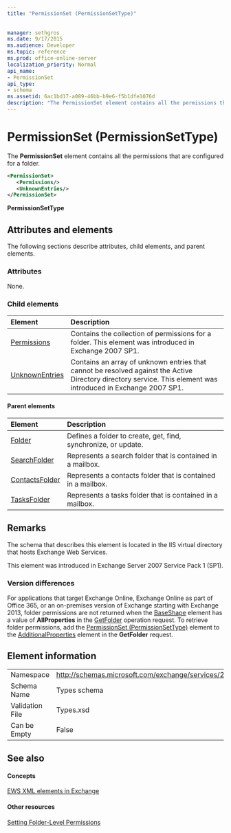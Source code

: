 ```yaml
---
title: "PermissionSet (PermissionSetType)"
 
 
manager: sethgros
ms.date: 9/17/2015
ms.audience: Developer
ms.topic: reference
ms.prod: office-online-server
localization_priority: Normal
api_name:
- PermissionSet
api_type:
- schema
ms.assetid: 6ac1bd17-a089-46bb-b9e6-f5b1dfe1076d
description: "The PermissionSet element contains all the permissions that are configured for a folder."
---
```


# PermissionSet (PermissionSetType)

The **PermissionSet** element contains all the permissions that are configured for a folder. 
  
```XML
<PermissionSet>
   <Permissions/>
   <UnknownEntries/>
</PermissionSet>
```

 **PermissionSetType**
## Attributes and elements

The following sections describe attributes, child elements, and parent elements.
  
### Attributes

None.
  
### Child elements

|**Element**|**Description**|
|:-----|:-----|
|[Permissions](permissions.md) <br/> |Contains the collection of permissions for a folder. This element was introduced in Exchange 2007 SP1.  <br/> |
|[UnknownEntries](unknownentries.md) <br/> |Contains an array of unknown entries that cannot be resolved against the Active Directory directory service. This element was introduced in Exchange 2007 SP1.  <br/> |
   
#### Parent elements

|**Element**|**Description**|
|:-----|:-----|
|[Folder](folder.md) <br/> |Defines a folder to create, get, find, synchronize, or update.  <br/> |
|[SearchFolder](searchfolder.md) <br/> |Represents a search folder that is contained in a mailbox.  <br/> |
|[ContactsFolder](contactsfolder.md) <br/> |Represents a contacts folder that is contained in a mailbox.  <br/> |
|[TasksFolder](tasksfolder.md) <br/> |Represents a tasks folder that is contained in a mailbox.  <br/> |
   
## Remarks

The schema that describes this element is located in the IIS virtual directory that hosts Exchange Web Services.
  
This element was introduced in Exchange Server 2007 Service Pack 1 (SP1).
  
### Version differences

For applications that target Exchange Online, Exchange Online as part of Office 365, or an on-premises version of Exchange starting with Exchange 2013, folder permissions are not returned when the [BaseShape](baseshape.md) element has a value of **AllProperties** in the [GetFolder](getfolder-operation.md) operation request. To retrieve folder permissions, add the [PermissionSet (PermissionSetType)](permissionset-permissionsettype.md) element to the [AdditionalProperties](additionalproperties.md) element in the **GetFolder** request. 
  
## Element information

|||
|:-----|:-----|
|Namespace  <br/> |http://schemas.microsoft.com/exchange/services/2006/types  <br/> |
|Schema Name  <br/> |Types schema  <br/> |
|Validation File  <br/> |Types.xsd  <br/> |
|Can be Empty  <br/> |False  <br/> |
   
## See also

#### Concepts

[EWS XML elements in Exchange](ews-xml-elements-in-exchange.md)
#### Other resources

[Setting Folder-Level Permissions](http://msdn.microsoft.com/library/c7530e86-5112-401c-b10a-9c054ae59f07%28Office.15%29.aspx)

